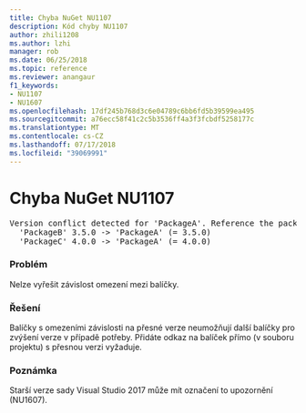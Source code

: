 ```yaml
---
title: Chyba NuGet NU1107
description: Kód chyby NU1107
author: zhili1208
ms.author: lzhi
manager: rob
ms.date: 06/25/2018
ms.topic: reference
ms.reviewer: anangaur
f1_keywords:
- NU1107
- NU1607
ms.openlocfilehash: 17df245b768d3c6e04789c6bb6fd5b39599ea495
ms.sourcegitcommit: a76ecc58f41c2c5b3536ff4a3f3fcbdf5258177c
ms.translationtype: MT
ms.contentlocale: cs-CZ
ms.lasthandoff: 07/17/2018
ms.locfileid: "39069991"
---
```

# <a name="nuget-error-nu1107"></a>Chyba NuGet NU1107

<pre>Version conflict detected for 'PackageA'. Reference the package directly from the project to resolve this issue.<br/>  'PackageB' 3.5.0 -> 'PackageA' (= 3.5.0)<br/>  'PackageC' 4.0.0 -> 'PackageA' (= 4.0.0)</pre>

### <a name="issue"></a>Problém
Nelze vyřešit závislost omezení mezi balíčky.

### <a name="solution"></a>Řešení
Balíčky s omezeními závislosti na přesné verze neumožňují další balíčky pro zvýšení verze v případě potřeby. Přidáte odkaz na balíček přímo (v souboru projektu) s přesnou verzi vyžaduje.

### <a name="note"></a>Poznámka
Starší verze sady Visual Studio 2017 může mít označení to upozornění (NU1607).
